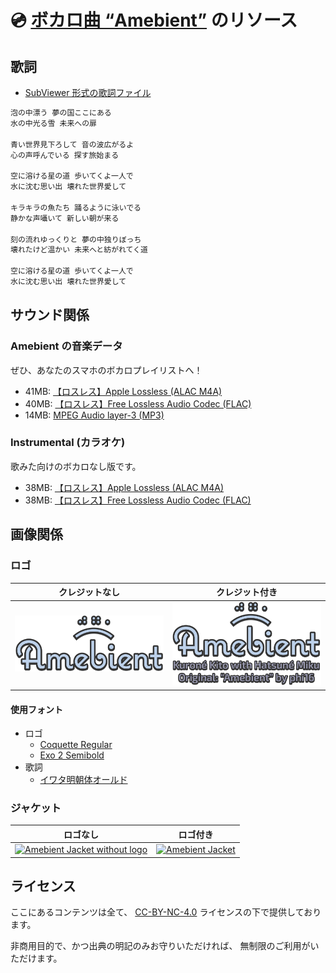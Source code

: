 # 💿 [ボカロ曲 “Amebient”](https://youtu.be/2dqjAGQQmpw) のリソース

## 歌詞

- [SubViewer 形式の歌詞ファイル](https://github.com/kurone-kito/amebient/raw/main/texts/lyrics.sbv)

```txt
泡の中漂う 夢の国ここにある
水の中光る雪 未来への扉

青い世界見下ろして 音の波広がるよ
心の声呼んでいる 探す旅始まる

空に溶ける星の道 歩いてくよ一人で
水に沈む思い出 壊れた世界愛して

キラキラの魚たち 踊るように泳いでる
静かな声囁いて 新しい朝が来る

刻の流れゆっくりと 夢の中独りぼっち
壊れたけど温かい 未来へと紡がれてく道

空に溶ける星の道 歩いてくよ一人で
水に沈む思い出 壊れた世界愛して
```

## サウンド関係

### Amebient の音楽データ

ぜひ、あなたのスマホのボカロプレイリストへ！

- 41MB: [【ロスレス】Apple Lossless (ALAC M4A)](https://github.com/kurone-kito/amebient/raw/main/sounds/amebient.alac.m4a)
- 40MB: [【ロスレス】Free Lossless Audio Codec (FLAC)](https://github.com/kurone-kito/amebient/raw/main/sounds/amebient.flac)
- 14MB: [MPEG Audio layer-3 (MP3)](https://github.com/kurone-kito/amebient/raw/main/sounds/amebient.mp3)

### Instrumental (カラオケ)

歌みた向けのボカロなし版です。

- 38MB: [【ロスレス】Apple Lossless (ALAC M4A)](https://github.com/kurone-kito/amebient/raw/main/sounds/instrument.alac.m4a)
- 38MB: [【ロスレス】Free Lossless Audio Codec (FLAC)](https://github.com/kurone-kito/amebient/raw/main/sounds/instrument.flac)

## 画像関係

### ロゴ

|                                             クレジットなし                                              |                                                               クレジット付き                                                                |
| :-----------------------------------------------------------------------------------------------------: | :-----------------------------------------------------------------------------------------------------------------------------------------: |
| [![Amebient Logo](./images/logo.png)](https://github.com/kurone-kito/amebient/raw/main/images/logo.png) | [![Amebient Logo with credit](./images/logo-with-credit.png)](https://github.com/kurone-kito/amebient/raw/main/images/logo-with-credit.png) |

#### 使用フォント

- ロゴ
  - [Coquette Regular](https://fonts.adobe.com/fonts/coquette)
  - [Exo 2 Semibold](https://fonts.google.com/specimen/Exo+2)
- 歌詞
  - [イワタ明朝体オールド](https://www.iwatafont.co.jp/font/omin.html)

### ジャケット

|                                                                       ロゴなし                                                                       |                                                   ロゴ付き                                                    |
| :--------------------------------------------------------------------------------------------------------------------------------------------------: | :-----------------------------------------------------------------------------------------------------------: |
| [![Amebient Jacket without logo](./images/jacket-without-logo.png)](https://github.com/kurone-kito/amebient/raw/main/images/jacket-without-logo.png) | [![Amebient Jacket](./images/jacket.png)](https://github.com/kurone-kito/amebient/raw/main/images/jacket.png) |

## ライセンス

ここにあるコンテンツは全て、
[CC-BY-NC-4.0](https://creativecommons.org/licenses/by-nc/4.0/deed.ja)
ライセンスの下で提供しております。

非商用目的で、かつ出典の明記のみお守りいただければ、
無制限のご利用がいただけます。

